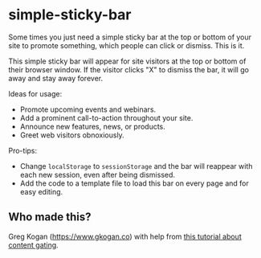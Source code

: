 # simple-sticky-bar

Some times you just need a simple sticky bar at the top or bottom of your site to promote something, which people can click or dismiss. This is it.

This simple sticky bar will appear for site visitors at the top or bottom of their browser window. If the visitor clicks "X" to dismiss the bar, it will go away and stay away forever.

Ideas for usage:

* Promote upcoming events and webinars.
* Add a prominent call-to-action throughout your site.
* Announce new features, news, or products.
* Greet web visitors obnoxiously.

Pro-tips:

* Change `localStorage` to `sessionStorage` and the bar will reappear with each new session, even after being dismissed.
* Add the code to a template file to load this bar on every page and for easy editing.

## Who made this?

Greg Kogan (https://www.gkogan.co) with help from [this tutorial about content gating](https://davemart.in/content-gating-example-code/).
